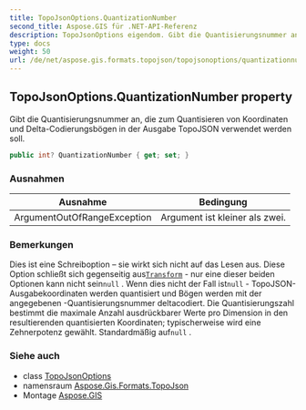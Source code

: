 ```yaml
---
title: TopoJsonOptions.QuantizationNumber
second_title: Aspose.GIS für .NET-API-Referenz
description: TopoJsonOptions eigendom. Gibt die Quantisierungsnummer an die zum Quantisieren von Koordinaten und DeltaCodierungsbögen in der Ausgabe TopoJSON verwendet werden soll.
type: docs
weight: 50
url: /de/net/aspose.gis.formats.topojson/topojsonoptions/quantizationnumber/
---
```

## TopoJsonOptions.QuantizationNumber property

Gibt die Quantisierungsnummer an, die zum Quantisieren von Koordinaten und Delta-Codierungsbögen in der Ausgabe TopoJSON verwendet werden soll.

```csharp
public int? QuantizationNumber { get; set; }
```

### Ausnahmen

| Ausnahme | Bedingung |
| --- | --- |
| ArgumentOutOfRangeException | Argument ist kleiner als zwei. |

### Bemerkungen

Dies ist eine Schreiboption – sie wirkt sich nicht auf das Lesen aus. Diese Option schließt sich gegenseitig aus[`Transform`](../transform/) - nur eine dieser beiden Optionen kann nicht sein`null` . Wenn dies nicht der Fall ist`null` - TopoJSON-Ausgabekoordinaten werden quantisiert und Bögen werden mit der angegebenen -Quantisierungsnummer deltacodiert. Die Quantisierungszahl bestimmt die maximale Anzahl ausdrückbarer Werte pro Dimension in den resultierenden quantisierten Koordinaten; typischerweise wird eine Zehnerpotenz gewählt. Standardmäßig auf`null` .

### Siehe auch

* class [TopoJsonOptions](../)
* namensraum [Aspose.Gis.Formats.TopoJson](../../topojsonoptions/)
* Montage [Aspose.GIS](../../../)


